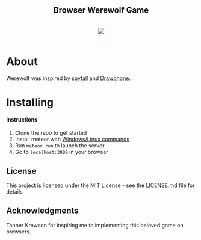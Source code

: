 <div align="center">
  <br>
  <h2>
    Browser Werewolf Game
  </h2>
  <br>
  <img src="http://static1.squarespace.com/static/532a4886e4b0e5f755112794/t/5840712ab8a79b24536d6471/1480618284514/15178192_1454250567936490_238894783888087143_n.png?format=1000w"/>
</div>
<br>


# About
Werewolf was inspired by [spyfall](https://github.com/evanbrumley/spyfall) and [Drawphone](https://github.com/tannerkrewson/drawphone/).

# Installing
#### Instructions
1. Clone the repo to get started
2. Install meteor with [Windows/Linux commands](https://www.meteor.com/install)
2. Run `meteor run` to launch the server
3. Go to `localhost:3000` in your browser

## License
This project is licensed under the MIT License - see the [LICENSE.md](LICENSE.md) file for details

## Acknowledgments
Tanner Krewson for inspiring me to implementing this beloved game on browsers.
